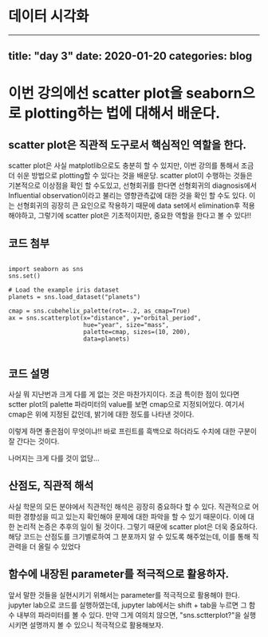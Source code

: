 데이터 시각화
===========
---
title: "day 3"
date: 2020-01-20
categories: blog
---

# 이번 강의에선 scatter plot을 seaborn으로 plotting하는 법에 대해서 배운다.

## scatter plot은 직관적 도구로서 핵심적인 역할을 한다.
scatter plot은 사실 matplotlib으로도 충분히 할 수 있지만, 이번 강의를 통해서 조금더 쉬운 방법으로 plotting할 수 있다는 것을 배운당.
scatter plot이 수행하는 것들은 기본적으로 이상점을 확인 할 수도있고, 선형회귀를 한다면 선형회귀의 diagnosis에서
Influential observation이라고 불리는 영향관측값에 대한 것을 확인 할 수도 있다.
이는 선형회귀의 굉장히 큰 요인으로 작용하기 때문에 data set에서 elimination후 적용해야하고, 그렇기에 scatter plot은 기초적이지만,
중요한 역할을 한다고 볼 수 있다!!

## 코드 첨부
<pre>
<code>
import seaborn as sns
sns.set()

# Load the example iris dataset
planets = sns.load_dataset("planets")

cmap = sns.cubehelix_palette(rot=-.2, as_cmap=True)
ax = sns.scatterplot(x="distance", y="orbital_period",
                     hue="year", size="mass",
                     palette=cmap, sizes=(10, 200),
                     data=planets)
</code>
</pre>

## 코드 설명
사실 뭐 지난번과 크게 다를 게 없는 것은 마찬가지이다. 조금 특이한 점이 있다면 sctter plot의 palette 파라미터의 value를 보면 cmap으로 지정되어있다.
여기서 cmap은 위에 지정된 값인데, 밝기에 대한 정도를 나타낸 것이다.

이렇게 하면 좋은점이 무엇이냐!! 바로 프린트를 흑백으로 하더라도 수치에 대한 구분이 잘 간다는 것이다.

나머지는 크게 다를 것이 없당...

## 산점도, 직관적 해석
사실 학문의 모든 분야에서 직관적인 해석은 굉장히 중요하다 할 수 있다.
직관적으로 어떠한 경향성을 띠고 있는지 확인해야 문제에 대한 파악을 할 수 있기 때문이다.
이에 대한 논리적 논증은 추후의 일이 될 것이다. 그렇기 때문에 scatter plot은 더욱 중요하다.
해당 코드는 산점도를 크기별로하여 그 분포까지 알 수 있도록 해주었는데, 이를 통해 직관력을 더 올릴 수 있었다

## 함수에 내장된 parameter를 적극적으로 활용하자.
앞서 말한 것들을 실현시키기 위해서는 parameter를 적극적으로 활용해야 한다.
jupyter lab으로 코드를 실행하였는데, jupyter lab에서는 shift + tab을 누르면 그 함수 내부의 파라미터를 볼 수 있다.
만약 그게 여의치 않으면, "sns.sctterplot?"을 실행시키면 설명까지 볼 수 있으니 적극적으로 활용해보자.
